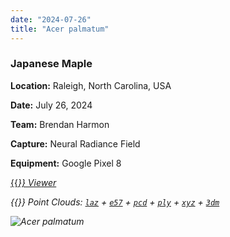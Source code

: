 ```yaml
---
date: "2024-07-26"
title: "Acer palmatum"
---
```


### Japanese Maple

**Location:** Raleigh, North Carolina, USA

**Date:** July 26, 2024

**Team:** Brendan Harmon

**Capture:** Neural Radiance Field

**Equipment:** Google Pixel 8

[{{<i class="fas fa-braille">}} Viewer](https://xyz.cct.lsu.edu/data/cloud-forest/acer-palmatum-01/acer-palmatum-01.html "Acer palmatum viewer")

{{<i class="ms ms-database">}} Point Clouds:
[``laz``](https://xyz.cct.lsu.edu/data/cloud-forest/acer-palmatum-01/acer-palmatum-01.laz "Acer palmatum LAZ")
+ 
[``e57``](https://xyz.cct.lsu.edu/data/cloud-forest/acer-palmatum-01/acer-palmatum-01.e57 "Acer palmatum E57")
+ 
[``pcd``](https://xyz.cct.lsu.edu/data/cloud-forest/acer-palmatum-01/acer-palmatum-01.pcd "Acer palmatum PCD")
+ 
[``ply``](https://xyz.cct.lsu.edu/data/cloud-forest/acer-palmatum-01/acer-palmatum-01.ply "Acer palmatum PLY")
+ 
[``xyz``](https://xyz.cct.lsu.edu/data/cloud-forest/acer-palmatum-01/acer-palmatum-01.xyz "Acer palmatum XYZ")
+ 
[``3dm``](https://xyz.cct.lsu.edu/data/cloud-forest/acer-palmatum-01/acer-palmatum-01.3dm "Acer palmatum 3DM")

![Acer palmatum](../acer-palmatum-01.webp)
